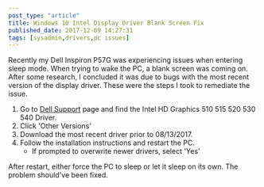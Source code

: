 ```yaml
---
post_type: "article" 
title: Windows 10 Intel Display Driver Blank Screen Fix
published_date: 2017-12-09 14:27:31
tags: [sysadmin,drivers,pc issues]
---
```


Recently my Dell Inspiron P57G was experiencing issues when entering sleep mode. When trying to wake the PC, a blank screen was coming on. After some research, I concluded it was due to bugs with the most recent version of the display driver. These were the steps I took to remediate the issue. 

1. Go to [Dell Support](http://www.dell.com/support/home/us/en/04?app=drivers&c=us&l=en&~ck=mn) page and find the Intel HD Graphics 510 515 520 530 540 Driver.
2. Click 'Other Versions'
3. Download the most recent driver prior to 08/13/2017.
4. Follow the installation instructions and restart the PC.
    - If prompted to overwrite newer drivers, select 'Yes'

After restart, either force the PC to sleep or let it sleep on its own. The problem should've been fixed. 



